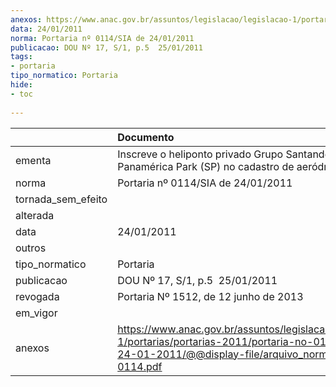 ```yaml
---
anexos: https://www.anac.gov.br/assuntos/legislacao/legislacao-1/portarias/portarias-2011/portaria-no-0114-sia-de-24-01-2011/@@display-file/arquivo_norma/PA2011-0114.pdf
data: 24/01/2011
norma: Portaria nº 0114/SIA de 24/01/2011
publicacao: DOU Nº 17, S/1, p.5  25/01/2011
tags:
- portaria
tipo_normatico: Portaria
hide: 
- toc 
 
---
```


|                    | Documento                                                                                                                                                         |
|:-------------------|:------------------------------------------------------------------------------------------------------------------------------------------------------------------|
| ementa             | Inscreve o heliponto privado Grupo Santander Banespa-Panamérica Park (SP) no cadastro de aeródromos.                                                              |
| norma              | Portaria nº 0114/SIA de 24/01/2011                                                                                                                                |
| tornada_sem_efeito |                                                                                                                                                                   |
| alterada           |                                                                                                                                                                   |
| data               | 24/01/2011                                                                                                                                                        |
| outros             |                                                                                                                                                                   |
| tipo_normatico     | Portaria                                                                                                                                                          |
| publicacao         | DOU Nº 17, S/1, p.5  25/01/2011                                                                                                                                   |
| revogada           | Portaria Nº 1512, de 12 junho de 2013                                                                                                                             |
| em_vigor           |                                                                                                                                                                   |
| anexos             | https://www.anac.gov.br/assuntos/legislacao/legislacao-1/portarias/portarias-2011/portaria-no-0114-sia-de-24-01-2011/@@display-file/arquivo_norma/PA2011-0114.pdf |
